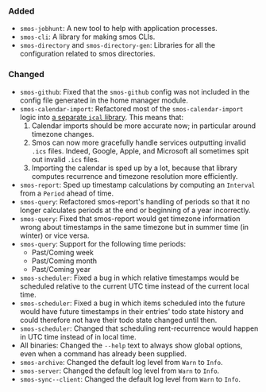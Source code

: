 ### Added

* `smos-jobhunt`: A new tool to help with application processes.
* `smos-cli`: A library for making smos CLIs.
* `smos-directory` and `smos-directory-gen`: Libraries for all the configuration related to smos directories.

### Changed

* `smos-github`:
  Fixed that the `smos-github` config was not included in the config file
  generated in the home manager module.
* `smos-calendar-import`:
  Refactored most of the `smos-calendar-import` logic into [a separate `ical` library](https://github.com/NorfairKing/ical).
  This means that:
  1. Calendar imports should be more accurate now; in particular around timezone changes.
  2. Smos can now more gracefully handle services outputting invalid `.ics` files.
     Indeed, Google, Apple, and Microsoft all sometimes spit out invalid `.ics` files.
  3. Importing the calendar is sped up by a lot, because that library computes
     recurrence and timezone resolution more efficiently.
* `smos-report`: Sped up timestamp calculations by computing an `Interval` from a `Period` ahead of time.
* `smos-query`:
  Refactored smos-report's handling of periods so that it no longer calculates
  periods at the end or beginning of a year incorrectly.
* `smos-query`:
  Fixed that smos-report would get timezone information wrong about timestamps
  in the same timezone but in summer time (in winter) or vice versa.
* `smos-query`: Support for the following time periods:
  * Past/Coming week
  * Past/Coming month
  * Past/Coming year
* `smos-scheduler`: Fixed a bug in which relative timestamps would be scheduled
  relative to the current UTC time instead of the current local time.
* `smos-scheduler`: Fixed a bug in which items scheduled into the future would
  have future timestamps in their entries' todo state history and could
  therefore not have their todo state changed until then.
* `smos-scheduler`: Changed that scheduling rent-recurrence would happen in UTC
  time instead of in local time.
* All binaries: Changed the `--help` text to always show global options, even when a command has already been supplied.
* `smos-archive`: Changed the default log level from `Warn` to `Info`.
* `smos-server`: Changed the default log level from `Warn` to `Info`.
* `smos-sync--client`: Changed the default log level from `Warn` to `Info`.
